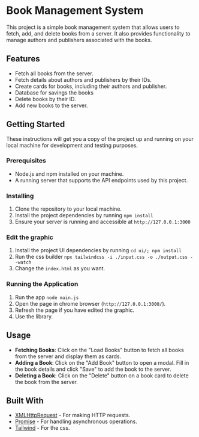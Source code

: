 # Book Management System

This project is a simple book management system that allows users to fetch, add, and delete books from a server. It also provides functionality to manage authors and publishers associated with the books.

## Features

- Fetch all books from the server.
- Fetch details about authors and publishers by their IDs.
- Create cards for books, including their authors and publisher.
- Database for savings the books
- Delete books by their ID.
- Add new books to the server.

## Getting Started

These instructions will get you a copy of the project up and running on your local machine for development and testing purposes.

### Prerequisites

- Node.js and npm installed on your machine.
- A running server that supports the API endpoints used by this project.

### Installing

1. Clone the repository to your local machine.
2. Install the project dependencies by running `npm install`
3. Ensure your server is running and accessible at `http://127.0.0.1:3000`

### Edit the graphic
1. Install the project UI dependencies by running `cd ui/; npm install`
2. Run the css builder `npx tailwindcss -i ./input.css -o ./output.css --watch`
3. Change the `index.html` as you want.

### Running the Application
1. Run the app `node main.js`
2. Open the page in chrome browser (`http://127.0.0.1:3000/`).
3. Refresh the page if you have edited the graphic.
4. Use the library.

## Usage

- **Fetching Books**: Click on the "Load Books" button to fetch all books from the server and display them as cards.
- **Adding a Book**: Click on the "Add Book" button to open a modal. Fill in the book details and click "Save" to add the book to the server.
- **Deleting a Book**: Click on the "Delete" button on a book card to delete the book from the server.

## Built With

- [XMLHttpRequest](https://developer.mozilla.org/en-US/docs/Web/API/XMLHttpRequest) - For making HTTP requests.
- [Promise](https://developer.mozilla.org/en-US/docs/Web/JavaScript/Reference/Global_Objects/Promise) - For handling asynchronous operations.
- [Tailwind](https://tailwindcss.com/) - For the css.
